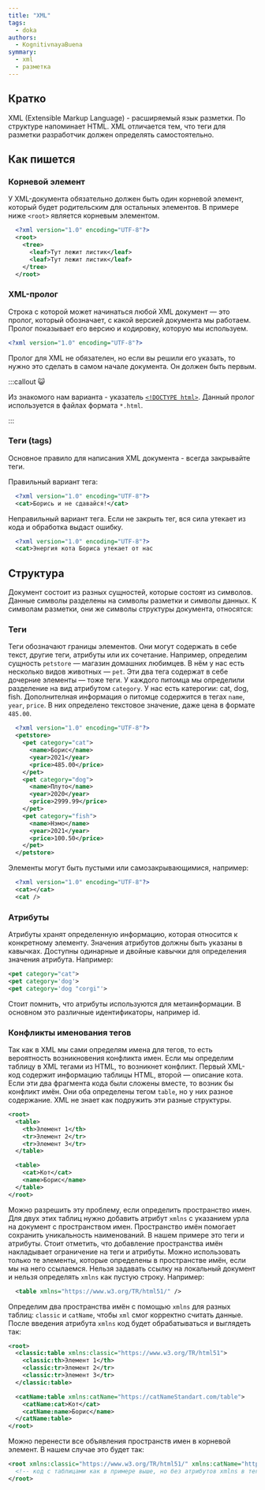 ```yaml
---
title: "XML"
tags:
  - doka
authors:
  - KognitivnayaBuena
symmary:
  - xml
  - разметка
---
```


## Кратко

XML (Extensible Markup Language) - расширяемый язык разметки. По структуре напоминает HTML. XML отличается тем, что теги для разметки разработчик должен определять самостоятельно.

## Как пишется

### Корневой элемент

У XML-документа обязательно должен быть один корневой элемент, который будет родительским для остальных элементов. В примере ниже `<root>` является корневым элементом.

```xml
  <?xml version="1.0" encoding="UTF-8"?>
  <root>
    <tree>
      <leaf>Тут лежит листик</leaf>
      <leaf>Тут лежит листик</leaf>
    </tree>
  </root>
```

### XML-пролог

Строка с которой может начинаться любой XML документ — это пролог, который обозначает, с какой версией документа мы работаем. Пролог показывает его версию и кодировку, которую мы используем.

```xml
<?xml version="1.0" encoding="UTF-8"?>
```

Пролог для XML не обязателен, но если вы решили его указать, то нужно это сделать в самом начале документа. Он должен быть первым.

:::callout 😺

Из знакомого нам варианта - указатель [`<!DOCTYPE html>`](/html/doctype). Данный пролог используется в файлах формата `*.html`.

:::

### Теги (tags)

Основное правило для написания XML документа - всегда закрывайте теги.

Правильный вариант тега:

```xml
  <?xml version="1.0" encoding="UTF-8"?>
  <cat>Борись и не сдавайся!</cat>
```

Неправильный вариант тега. Если не закрыть тег, вся сила утекает из кода и обработка выдаст ошибку.

```xml
  <?xml version="1.0" encoding="UTF-8"?>
  <cat>Энергия кота Бориса утекает от нас
```

## Структура

Документ состоит из разных сущностей, которые состоят из символов. Данные символы разделены на символы разметки и символы данных. К символам разметки, они же символы структуры документа, относятся:

### Теги

Теги обозначают границы элементов. Они могут содержать в себе текст, другие теги, атрибуты или их сочетание. Например, определим сущность `petstore` — магазин домашних любимцев. В нём у нас есть несколько видов животных — `pet`. Эти два тега содержат в себе дочерние элементы — тоже теги.
У каждого питомца мы определили разделение на вид атрибутом `category`. У нас есть катерогии: cat, dog, fish. Дополнителная информация о питомце содержится в тегах `name`, `year`, `price`. В них определено текстовое значение, даже цена в формате `485.00`.

```xml
  <?xml version="1.0" encoding="UTF-8"?>
  <petstore>
    <pet category="cat">
      <name>Борис</name>
      <year>2021</year>
      <price>485.00</price>
    </pet>
    <pet category="dog">
      <name>Плуто</name>
      <year>2020</year>
      <price>2999.99</price>
    </pet>
    <pet category="fish">
      <name>Нэмо</name>
      <year>2021</year>
      <price>100.50</price>
    </pet>
  </petstore>
```

Элементы могут быть пустыми или самозакрывающимися, например:

```xml
  <?xml version="1.0" encoding="UTF-8"?>
  <cat></cat>
  <cat />
```

### Атрибуты

Атрибуты хранят определенную информацию, которая относится к конкретному элементу. Значения атрибутов должны быть указаны в кавычках. Доступны одинарные и двойные кавычки для определения значения атрибута. Например:

```xml
<pet category="cat">
<pet category='dog'>
<pet category='dog "corgi"'>
```

Стоит помнить, что атрибуты используются для метаинформации. В основном это различные идентификаторы, например id.

### Конфликты именования тегов

Так как в XML мы сами определям имена для тегов, то есть вероятность возникновения конфликта имен. Если мы определим таблицу в XML тегами из HTML, то возникнет конфликт. Первый XML-код содержит информацию таблицы HTML, второй — описание кота. Если эти два фрагмента кода были сложены вместе, то возник бы конфликт имён. Они оба определены тегом `table`, но у них разное содержание. XML не знает как подружить эти разные структуры.

```xml
<root>
  <table>
    <th>Элемент 1</th>
    <tr>Элемент 2</tr>
    <tr>Элемент 3</tr>
  </table>

  <table>
    <cat>Кот</cat>
    <name>Борис</name>
  </table>
</root>
```

Можно разрешить эту проблему, если определить пространство имен. Для двух этих таблиц нужно добавить атрибут `xmlns` с указанием урла на документ с пространством имен. Пространство имён помогает сохранить уникальность наименований. В нашем примере это теги и атрибуты. Стоит отметить, что добавление пространства имён накладывает ограничение на теги и атрибуты. Можно использовать только те элементы, которые определены в пространстве имён, если мы на него ссылаемся. Нельзя задавать ссылку на локальный документ и нельзя определять `xmlns` как пустую строку. Например:

```xml
  <table xmlns="https://www.w3.org/TR/html51/" />
```

Определим два пространства имён с помощью `xmlns` для разных таблиц: `classic` и `catName`, чтобы `xml` смог корректно считать данные.
После введения атрибута `xmlns` код будет обрабатываться и выглядеть так:

```xml
<root>
  <classic:table xmlns:classic="https://www.w3.org/TR/html51">
    <classic:th>Элемент 1</th>
    <classic:tr>Элемент 2</tr>
    <classic:tr>Элемент 3</tr>
  </classic:table>

  <catName:table xmlns:catName="https://catNameStandart.com/table">
    <catName:cat>Кот</cat>
    <catName:name>Борис</name>
  </catName:table>
</root>
```

Можно перенести все объявления пространств имен в корневой элемент. В нашем случае это будет так:

```xml
<root xmlns:classic="https://www.w3.org/TR/html51/" xmlns:catName="https://catNameStandart.com/table">
  <!-- код с таблицами как в примере выше, но без атрибутов xmlns в тегах table -->
</root>
```
